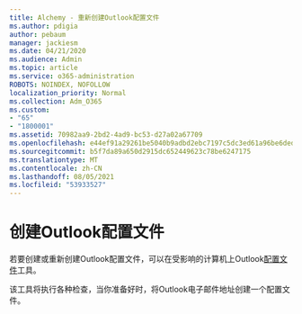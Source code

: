 ```yaml
---
title: Alchemy - 重新创建Outlook配置文件
ms.author: pdigia
author: pebaum
manager: jackiesm
ms.date: 04/21/2020
ms.audience: Admin
ms.topic: article
ms.service: o365-administration
ROBOTS: NOINDEX, NOFOLLOW
localization_priority: Normal
ms.collection: Adm_O365
ms.custom:
- "65"
- "1800001"
ms.assetid: 70982aa9-2bd2-4ad9-bc53-d27a02a67709
ms.openlocfilehash: e44ef91a29261be5040b9adbd2ebc7197c5dc3ed61a96be6deda1723bb836580
ms.sourcegitcommit: b5f7da89a650d2915dc652449623c78be6247175
ms.translationtype: MT
ms.contentlocale: zh-CN
ms.lasthandoff: 08/05/2021
ms.locfileid: "53933527"
---
```

# <a name="create-an-outlook-profile"></a>创建Outlook配置文件

若要创建或重新创建Outlook配置文件，可以在受影响的计算机上Outlook[配置文件](https://aka.ms/SaRA-OutlookSetupProfile-Alchemy)工具。

该工具将执行各种检查，当你准备好时，将Outlook电子邮件地址创建一个配置文件。

